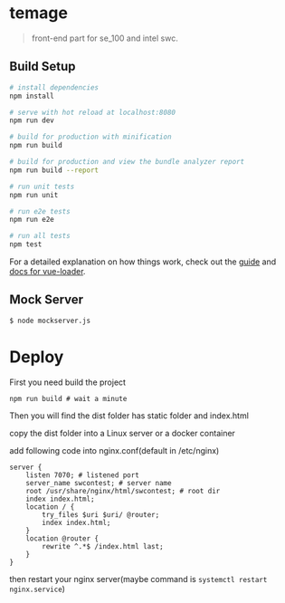 # temage

> front-end part for se_100 and intel swc.

## Build Setup

``` bash
# install dependencies
npm install

# serve with hot reload at localhost:8080
npm run dev

# build for production with minification
npm run build

# build for production and view the bundle analyzer report
npm run build --report

# run unit tests
npm run unit

# run e2e tests
npm run e2e

# run all tests
npm test
```

For a detailed explanation on how things work, check out the [guide](http://vuejs-templates.github.io/webpack/) and [docs for vue-loader](http://vuejs.github.io/vue-loader).

## Mock Server

```bash
$ node mockserver.js
```

# Deploy

First you need build the project

```shell
npm run build # wait a minute
```

Then you will find the dist folder has static folder and index.html

copy the  dist folder into a Linux server or a docker container

add following code into nginx.conf(default in /etc/nginx)

```nginx
server {
	listen 7070; # listened port
	server_name swcontest; # server name
	root /usr/share/nginx/html/swcontest; # root dir
	index index.html;
	location / {
		try_files $uri $uri/ @router;
		index index.html;
	}
	location @router {
		rewrite ^.*$ /index.html last;
	}
}
```

then restart your nginx server(maybe command is `systemctl restart nginx.service`)